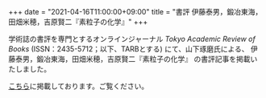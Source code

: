 +++
date = "2021-04-16T11:00:00+09:00"
title = "書評 伊藤泰男，鍛冶東海，田畑米穂，吉原賢二『素粒子の化学』"
+++

学術誌の書評を専門とするオンラインジャーナル *Tokyo Academic Review of Books* (ISSN：2435-5712；以下、TARBとする) にて、山下琢磨氏による、 伊藤泰男，鍛冶東海，田畑米穂，吉原賢二『素粒子の化学』 の書評記事を掲載いたしました。

[こちら](https://tarb.yamanami.tokyo/2021/04/0014-itoh-yasuo-soryushi-kagaku.html)に掲載しております。ご覧ください。
